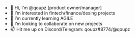 - 👋 Hi, I’m @qoupz [product owner/manager]
- 👀 I’m interested in fintech/finance/desing projects
- 🌱 I’m currently learning AGILE
- 💞️ I’m looking to collaborate on new projects
- 📫 Hit me up on Discord/Telegram: qoupz#8774/@qoupz

<!---
qoupz/qoupz is a ✨ special ✨ repository because its `README.md` (this file) appears on your GitHub profile.
You can click the Preview link to take a look at your changes.
--->
